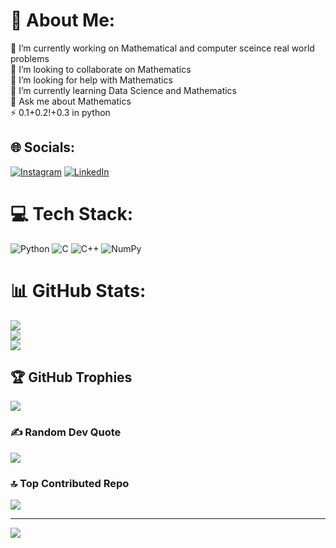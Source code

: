 # 💫 About Me:
🔭 I’m currently working on Mathematical and computer sceince real world problems<br>👯 I’m looking to collaborate on Mathematics<br>🤝 I’m looking for help with Mathematics<br>🌱 I’m currently learning Data Science and Mathematics<br>💬 Ask me about Mathematics<br>⚡ 0.1+0.2!+0.3 in python


## 🌐 Socials:
[![Instagram](https://img.shields.io/badge/Instagram-%23E4405F.svg?logo=Instagram&logoColor=white)](https://instagram.com/mkshah04) [![LinkedIn](https://img.shields.io/badge/LinkedIn-%230077B5.svg?logo=linkedin&logoColor=white)](https://linkedin.com/in/https://www.linkedin.com/in/maharshee-k-shah-6b083926b) 

# 💻 Tech Stack:
![Python](https://img.shields.io/badge/python-3670A0?style=for-the-badge&logo=python&logoColor=ffdd54) ![C](https://img.shields.io/badge/c-%2300599C.svg?style=for-the-badge&logo=c&logoColor=white) ![C++](https://img.shields.io/badge/c++-%2300599C.svg?style=for-the-badge&logo=c%2B%2B&logoColor=white) ![NumPy](https://img.shields.io/badge/numpy-%23013243.svg?style=for-the-badge&logo=numpy&logoColor=white)
# 📊 GitHub Stats:
![](https://github-readme-stats.vercel.app/api?username=MAHARSHEE-SHAH&theme=dark&hide_border=true&include_all_commits=true&count_private=false)<br/>
![](https://github-readme-streak-stats.herokuapp.com/?user=MAHARSHEE-SHAH&theme=dark&hide_border=true)<br/>
![](https://github-readme-stats.vercel.app/api/top-langs/?username=MAHARSHEE-SHAH&theme=dark&hide_border=true&include_all_commits=true&count_private=false&layout=compact)

## 🏆 GitHub Trophies
![](https://github-profile-trophy.vercel.app/?username=MAHARSHEE-SHAH&theme=radical&no-frame=false&no-bg=true&margin-w=4)

### ✍️ Random Dev Quote
![](https://quotes-github-readme.vercel.app/api?type=horizontal&theme=radical)

### 🔝 Top Contributed Repo
![](https://github-contributor-stats.vercel.app/api?username=MAHARSHEE-SHAH&limit=5&theme=dark&combine_all_yearly_contributions=true)

---
[![](https://visitcount.itsvg.in/api?id=MAHARSHEE-SHAH&icon=0&color=0)](https://visitcount.itsvg.in)

<!-- Proudly created with GPRM ( https://gprm.itsvg.in ) -->
